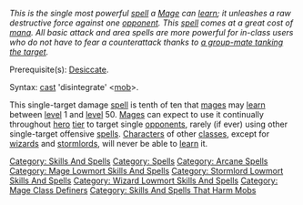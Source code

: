 *This is the single most powerful
[spell](:Category:_Spells.md "wikilink") a
[Mage](:Category:_Mages.md "wikilink") can
[learn](Practice.md "wikilink"); it unleashes a raw destructive force
against one [opponent](:Category:_Mobs.md "wikilink"). This
[spell](:Category:_Skills_And_Spells.md "wikilink") comes at a great
cost of [mana](Mana_Points.md "wikilink"). All basic attack and area
spells are more powerful for in-class users who do not have to fear a
counterattack thanks to [a group-mate tanking the
target](Tanks.md "wikilink").*

Prerequisite(s): [Desiccate](Desiccate.md "wikilink").

Syntax: [cast](Cast.md "wikilink") 'disintegrate'
\<[mob](:Category:_Mobs.md "wikilink")\>.

This single-target damage [spell](:Category:_Spells.md "wikilink") is
tenth of ten that [mages](:Category:_Mages.md "wikilink") may
[learn](Practice.md "wikilink") between [level](Level.md "wikilink") 1
and [level](Level.md "wikilink") 50.
[Mages](:Category:_Mages.md "wikilink") can expect to use it continually
throughout [hero](:Category:_Hero.md "wikilink")
[tier](:Category:_Tiers.md "wikilink") to target single
[opponents](:Category:_Mobs.md "wikilink"), rarely (if ever) using other
single-target offensive
[spells](:Category:_Skills_And_Spells.md "wikilink").
[Characters](:Category:_Characters.md "wikilink") of other
[classes](:Category:_Classes.md "wikilink"), except for
[wizards](:Category:_Wizards.md "wikilink") and
[stormlords](:Category:_Stormlords.md "wikilink"), will never be able to
[learn](Practice.md "wikilink") it.

[Category: Skills And Spells](Category:_Skills_And_Spells "wikilink")
[Category: Spells](Category:_Spells "wikilink") [Category: Arcane
Spells](Category:_Arcane_Spells "wikilink") [Category: Mage Lowmort
Skills And Spells](Category:_Mage_Lowmort_Skills_And_Spells "wikilink")
[Category: Stormlord Lowmort Skills And
Spells](Category:_Stormlord_Lowmort_Skills_And_Spells "wikilink")
[Category: Wizard Lowmort Skills And
Spells](Category:_Wizard_Lowmort_Skills_And_Spells "wikilink")
[Category: Mage Class
Definers](Category:_Mage_Class_Definers "wikilink") [Category: Skills
And Spells That Harm
Mobs](Category:_Skills_And_Spells_That_Harm_Mobs "wikilink")
